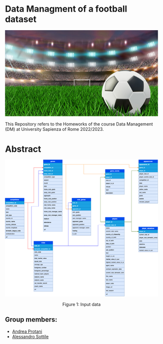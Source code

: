 # Data Managment of a football dataset

<div style="text-align:center">
 <p align="center">
  <img src='img/calcio.jpg'/>
  
  </p>
  <p align="center">
  </p>
</div>

This Repository refers to the Homeworks of the course Data Management (DM) at University Sapienza of Rome 2022/2023.

# Abstract
<div style="text-align:center">
 <p align="center">
  <img src='img/Schema.png'/>
  
  </p>
  <p align="center">
   Figure 1: Input data
  </p>
</div>



## Group members:
* [Andrea Protani](https://github.com/Prot10)
* [Alessandro Sottile](https://github.com/Sottix99)
